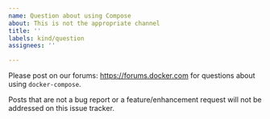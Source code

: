 ```yaml
---
name: Question about using Compose
about: This is not the appropriate channel
title: ''
labels: kind/question
assignees: ''

---
```


Please post on our forums: https://forums.docker.com for questions about using `docker-compose`.

Posts that are not a bug report or a feature/enhancement request will not be addressed on this issue tracker.
